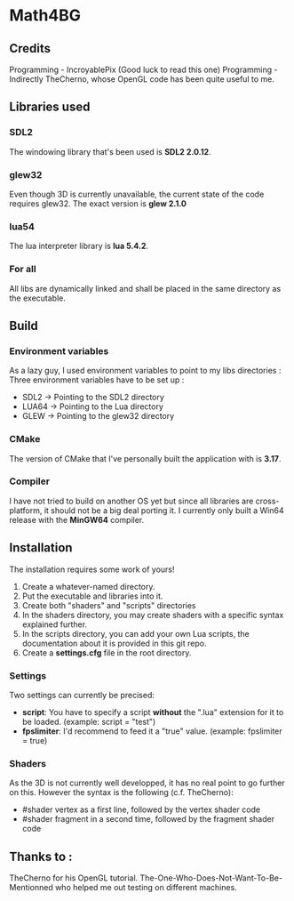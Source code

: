 # Math4BG

## Credits
Programming - IncroyablePix (Good luck to read this one)
Programming - Indirectly TheCherno, whose OpenGL code has been quite useful to me.

## Libraries used
### SDL2 
The windowing library that's been used is **SDL2 2.0.12**.

### glew32
Even though 3D is currently unavailable, the current state of the code requires glew32. The exact version is **glew 2.1.0**

### lua54
The lua interpreter library is **lua 5.4.2**.

### For all
All libs are dynamically linked and shall be placed in the same directory as the executable.

## Build
### Environment variables 
As a lazy guy, I used environment variables to point to my libs directories : 
Three environment variables have to be set up :
- SDL2 -> Pointing to the SDL2 directory
- LUA64 -> Pointing to the Lua directory
- GLEW -> Pointing to the glew32 directory

### CMake
The version of CMake that I've personally built the application with is **3.17**.

### Compiler
I have not tried to build on another OS yet but since all libraries are cross-platform, it should not be a big deal porting it.
I currently only built a Win64 release with the **MinGW64** compiler. 

## Installation
The installation requires some work of yours!
1. Create a whatever-named directory.
2. Put the executable and libraries into it.
3. Create both "shaders" and "scripts" directories
4. In the shaders directory, you may create shaders with a specific syntax explained further.
5. In the scripts directory, you can add your own Lua scripts, the documentation about it is provided in this git repo.
6. Create a **settings.cfg** file in the root directory.

### Settings
Two settings can currently be precised:
- **script**: You have to specify a script **without** the ".lua" extension for it to be loaded. (example: script = "test")
- **fpslimiter**: I'd recommend to feed it a "true" value. (example: fpslimiter = true)

### Shaders
As the 3D is not currently well developped, it has no real point to go further on this. However the syntax is the following (c.f. TheCherno):
- #shader vertex as a first line, followed by the vertex shader code
- #shader fragment in a second time, followed by the fragment shader code

## Thanks to :
TheCherno for his OpenGL tutorial.
The-One-Who-Does-Not-Want-To-Be-Mentionned who helped me out testing on different machines.
